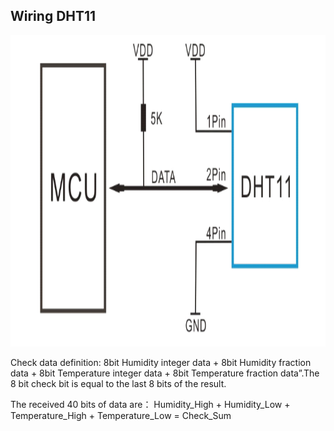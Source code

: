 ## Wiring DHT11
<p align="center"><img width="806" height="498" src="doc/dht11_wiring.png"></p>

Check data definition:
8bit Humidity integer data + 8bit Humidity fraction data + 8bit Temperature integer data + 8bit Temperature fraction data”.The 8 bit check bit is equal to the last 8 bits of the result.

The received 40 bits of data are：
Humidity_High + Humidity_Low + Temperature_High + Temperature_Low = Check_Sum
